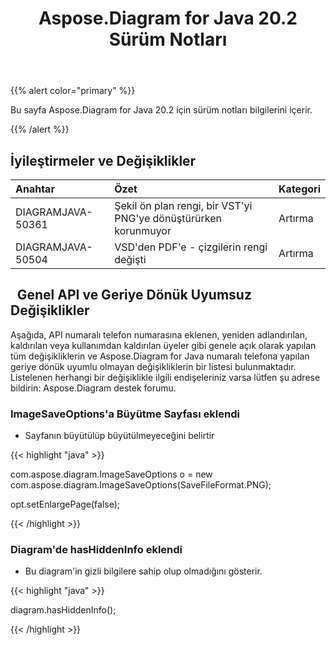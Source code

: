 ﻿---
title: Aspose.Diagram for Java 20.2 Sürüm Notları
type: docs
weight: 60
url: /tr/java/aspose-diagram-for-java-20-2-release-notes/
---
{{% alert color="primary" %}} 

Bu sayfa Aspose.Diagram for Java 20.2 için sürüm notları bilgilerini içerir.

{{% /alert %}} 
## **İyileştirmeler ve Değişiklikler**

|**Anahtar**|**Özet**|**Kategori**|
|:- |:- |:- |
|DIAGRAMJAVA-50361|Şekil ön plan rengi, bir VST'yi PNG'ye dönüştürürken korunmuyor|Artırma|
|DIAGRAMJAVA-50504|VSD'den PDF'e - çizgilerin rengi değişti|Artırma|
## ` `**Genel API ve Geriye Dönük Uyumsuz Değişiklikler**
Aşağıda, API numaralı telefon numarasına eklenen, yeniden adlandırılan, kaldırılan veya kullanımdan kaldırılan üyeler gibi genele açık olarak yapılan tüm değişikliklerin ve Aspose.Diagram for Java numaralı telefona yapılan geriye dönük uyumlu olmayan değişikliklerin bir listesi bulunmaktadır. Listelenen herhangi bir değişiklikle ilgili endişeleriniz varsa lütfen şu adrese bildirin: Aspose.Diagram destek forumu.
### **ImageSaveOptions'a Büyütme Sayfası eklendi**
- Sayfanın büyütülüp büyütülmeyeceğini belirtir

{{< highlight "java" >}}

 com.aspose.diagram.ImageSaveOptions o = new com.aspose.diagram.ImageSaveOptions(SaveFileFormat.PNG);

opt.setEnlargePage(false);

{{< /highlight >}}
### **Diagram'de hasHiddenInfo eklendi**
- Bu diagram'in gizli bilgilere sahip olup olmadığını gösterir.

{{< highlight "java" >}}

 diagram.hasHiddenInfo();

{{< /highlight >}}




